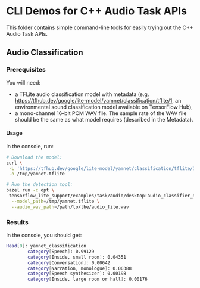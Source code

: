 # CLI Demos for C++ Audio Task APIs

This folder contains simple command-line tools for easily trying out the C++
Audio Task APIs.

## Audio Classification

### Prerequisites
You will need:

-   a TFLite audio classification model with metadata (e.g.
    https://tfhub.dev/google/lite-model/yamnet/classification/tflite/1, an
    environmental sound classification model available on TensorFlow Hub),
-   a mono-channel 16-bit PCM WAV file. The sample rate of the WAV file should
    be the same as what model requires (described in the Metadata).

#### Usage

In the console, run:

```bash
# Download the model:
curl \
 -L 'https://tfhub.dev/google/lite-model/yamnet/classification/tflite/1?lite-format=tflite' \
 -o /tmp/yamnet.tflite

# Run the detection tool:
bazel run -c opt \
 tensorflow_lite_support/examples/task/audio/desktop:audio_classifier_demo -- \
  --model_path=/tmp/yamnet.tflite \
  --audio_wav_path=/path/to/the/audio_file.wav
```

### Results
In the console, you should get:

```bash
Head[0]: yamnet_classification
        category[Speech]: 0.99129
        category[Inside, small room]: 0.04351
        category[Conversation]: 0.00642
        category[Narration, monologue]: 0.00388
        category[Speech synthesizer]: 0.00198
        category[Inside, large room or hall]: 0.00176
```

